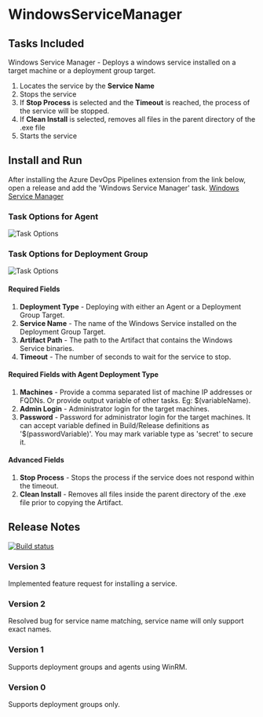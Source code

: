 # WindowsServiceManager

## Tasks Included

Windows Service Manager - Deploys a windows service installed on a target machine or a deployment group target.

1. Locates the service by the **Service Name**
2. Stops the service
3. If **Stop Process** is selected and the **Timeout** is reached, the process of the service will be stopped.
4. If **Clean Install** is selected, removes all files in the parent directory of the .exe file
5. Starts the service

## Install and Run

After installing the Azure DevOps Pipelines extension from the link below, open a release and add the 'Windows Service Manager' task.
[Windows Service Manager](https://marketplace.visualstudio.com/items?itemName=MDSolutions.WindowsServiceManagerWindowsServiceManager)

### Task Options for Agent

![Task Options](https://github.com/Dejulia489/WindowsServiceManager/blob/master/Images/TaskOptionsAgent.png?raw=true "Task Options Agent")

### Task Options for Deployment Group

![Task Options](https://github.com/Dejulia489/WindowsServiceManager/blob/master/Images/TaskOptionsDeploymentGroup.png?raw=true "Task Options Deployment Group")

#### Required Fields

1. **Deployment Type** - Deploying with either an Agent or a Deployment Group Target.
2. **Service Name** - The name of the Windows Service installed on the Deployment Group Target.
3. **Artifact Path** - The path to the Artifact that contains the Windows Service binaries.
4. **Timeout** - The number of seconds to wait for the service to stop.

#### Required Fields with Agent Deployment Type

1. **Machines** - Provide a comma separated list of machine IP addresses or FQDNs. Or provide output variable of other tasks. Eg: $(variableName).
2. **Admin Login** - Administrator login for the target machines.
3. **Password** - Password for administrator login for the target machines. It can accept variable defined in Build/Release definitions as '$(passwordVariable)'. You may mark variable type as 'secret' to secure it.

#### Advanced Fields

1. **Stop Process** - Stops the process if the service does not respond within the timeout.
2. **Clean Install** - Removes all files inside the parent directory of the .exe file prior to copying the Artifact.

## Release Notes

[![Build status](https://dev.azure.com/michaeldejulia/WindowsServiceManager/_apis/build/status/WindowsServiceManager)](https://dev.azure.com/michaeldejulia/WindowsServiceManager/_build/latest?definitionId=3)

### Version 3

Implemented feature request for installing a service.

### Version 2

Resolved bug for service name matching, service name will only support exact names.

### Version 1

Supports deployment groups and agents using WinRM.

### Version 0

Supports deployment groups only.